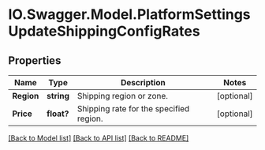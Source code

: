 # IO.Swagger.Model.PlatformSettingsUpdateShippingConfigRates
## Properties

Name | Type | Description | Notes
------------ | ------------- | ------------- | -------------
**Region** | **string** | Shipping region or zone. | [optional] 
**Price** | **float?** | Shipping rate for the specified region. | [optional] 

[[Back to Model list]](../README.md#documentation-for-models) [[Back to API list]](../README.md#documentation-for-api-endpoints) [[Back to README]](../README.md)

